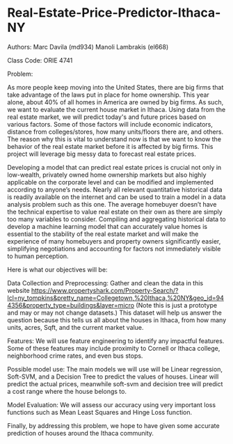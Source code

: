 # Real-Estate-Price-Predictor-Ithaca-NY
Authors:
Marc Davila (md934)
Manoli Lambrakis (el668)

Class Code: ORIE 4741

Problem:

As more people keep moving into the United States, there are big firms that take advantage of the laws put in place for home ownership. This year alone, about 40% of all homes in America are owned by big firms. As such, we want to evaluate the current house market in Ithaca. Using data from the real estate market, we will predict today's and future prices based on various factors. Some of those factors will include economic indicators, distance from colleges/stores, how many units/floors there are, and others. The reason why this is vital to understand now is that we want to know the behavior of the real estate market before it is affected by big firms. This project will leverage big messy data to forecast real estate prices.

Developing a model that can predict real estate prices is crucial not only in low-wealth, privately owned home ownership markets but also highly applicable on the corporate level and can be modified and implemented according to anyone’s needs. Nearly all relevant quantitative historical data is readily available on the internet and can be used to train a model in a data analysis problem such as this one. The average homebuyer doesn’t have the technical expertise to value real estate on their own as there are simply too many variables to consider. Compiling and aggregating historical data to develop a machine learning model that can accurately value homes is essential to the stability of the real estate market and will make the experience of many homebuyers and property owners significantly easier, simplifying negotiations and accounting for factors not immediately visible to human perception. 


Here is what our objectives will be:

Data Collection and Preprocessing: Gather and clean the data in this website 
https://www.propertyshark.com/Property-Search/?lcl=ny_tompkins&pretty_name=Collegetown,%20Ithaca,%20NY&geo_id=944356&property_type=buildings&layer=micro (Note this is just a prototype and may or may not change datasets.) This dataset will help us answer the question because this tells us all about the houses in Ithaca, from how many units, acres, Sqft, and the current market value.

Features: We will use feature engineering to identify any impactful features. Some of these features may include proximity to Cornell or Ithaca college, neighborhood crime rates, and even bus stops.

Possible model use: The main models we will use will be Linear regression, Soft-SVM, and a Decision Tree to predict the values of houses. Linear will predict the actual prices, meanwhile soft-svm and decision tree will predict a cost range where the house belongs to.

Model Evaluation: We will assess our accuracy using very important loss functions such as Mean Least Squares and Hinge Loss function.

Finally, by addressing this problem, we hope to have given some accurate prediction of houses around the Ithaca community.

